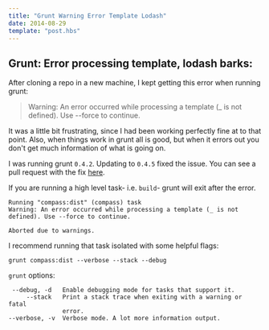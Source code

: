 ```yaml
---
title: "Grunt Warning Error Template Lodash"
date: 2014-08-29
template: "post.hbs"
---
```


## Grunt: Error processing template, lodash barks:

After cloning a repo in a new machine, I kept getting this error when running grunt:

>Warning: An error occurred while processing a template (_ is not defined). Use --force to continue.

It was a little bit frustrating, since I had been working perfectly fine at to that point. Also, when things work in grunt all is good, but when it errors out you don't get much information of what is going on.

I was running grunt `0.4.2`. Updating to `0.4.5` fixed the issue. You can see a pull request with the fix [here][1]. 

If you are running a high level task- i.e. `build`- grunt will exit after the error.

```terminal
Running "compass:dist" (compass) task
Warning: An error occurred while processing a template (_ is not defined). Use --force to continue.

Aborted due to warnings.
```

I recommend running that task isolated with some helpful flags:

```terminal 
grunt compass:dist --verbose --stack --debug
```

`grunt` options:

```console
 --debug, -d   Enable debugging mode for tasks that support it.            
     --stack   Print a stack trace when exiting with a warning or fatal    
               error.
--verbose, -v  Verbose mode. A lot more information output.
```


[1]: https://github.com/gruntjs/grunt/pull/1151